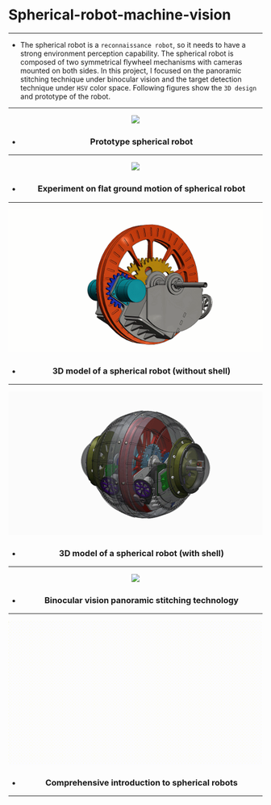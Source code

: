 # Spherical-robot-machine-vision
---
* The spherical robot is a `reconnaissance robot`, so it needs to have a strong environment perception capability. The spherical robot is composed of two symmetrical flywheel mechanisms with cameras mounted on both sides. In this project, I focused on the panoramic stitching technique under binocular vision and the target detection technique under `HSV` color space. Following figures show the `3D design` and prototype of the robot.
---
<div align='center'>
  <img src='f2.gif'>
  </div>
<div align='center'>  

  
* ### Prototype spherical robot


  </div>
  
---
<div align='center'>
  <img src='f3.gif'>
  </div>
  <div align='center'>  

  
* ### Experiment on flat ground motion of spherical robot


  </div>
 
---
<div align='center'>
  <img src='f4.gif'>
  </div>
    <div align='center'>  

  
* ### 3D model of a spherical robot (without shell)


  </div>
 
---
<div align='center'>
  <img src='f5.gif'>
  </div>
      <div align='center'>  

  
* ### 3D model of a spherical robot (with shell)


  </div>
  
---
<div align='center'>
  <img src='f6.gif'>
  </div>
        <div align='center'>  

  
* ### Binocular vision panoramic stitching technology


  </div>
  
---
<div align='center'>
  <img src='fig12.gif'>
  </div>
  <div align='center'>  

  
* ### Comprehensive introduction to spherical robots


  </div>
  
---
